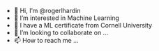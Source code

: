 - 👋 Hi, I’m @rogerlhardin
- 👀 I’m interested in Machine Learning
- 🌱 I have a ML certificate from Cornell University
- 💞️ I’m looking to collaborate on ...
- 📫 How to reach me ...

<!---
rogerlhardin/rogerlhardin is a ✨ special ✨ repository because its `README.md` (this file) appears on your GitHub profile.
You can click the Preview link to take a look at your changes.
--->

